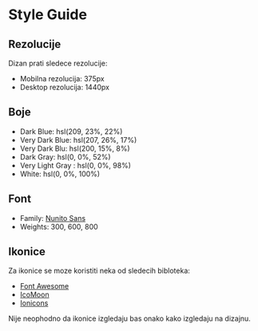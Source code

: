 # Style Guide

## Rezolucije

Dizan prati sledece rezolucije:

- Mobilna rezolucija: 375px
- Desktop rezolucija: 1440px

## Boje

- Dark Blue: hsl(209, 23%, 22%)
- Very Dark Blue: hsl(207, 26%, 17%)
- Very Dark Blu: hsl(200, 15%, 8%)
- Dark Gray: hsl(0, 0%, 52%)
- Very Light Gray : hsl(0, 0%, 98%)
- White: hsl(0, 0%, 100%)

## Font

- Family: [Nunito Sans](https://fonts.google.com/specimen/Nunito+Sans)
- Weights: 300, 600, 800

## Ikonice

Za ikonice se moze koristiti neka od sledecih bibloteka:

- [Font Awesome](https://fontawesome.com)
- [IcoMoon](https://icomoon.io)
- [Ionicons](https://ionicons.com)

Nije neophodno da ikonice izgledaju bas onako kako izgledaju na dizajnu.